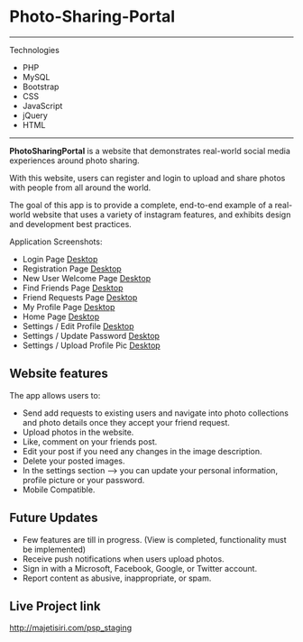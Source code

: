 # Photo-Sharing-Portal

---
Technologies
- PHP
- MySQL
- Bootstrap
- CSS
- JavaScript
- jQuery
- HTML
---

**PhotoSharingPortal** is a website that demonstrates real-world social media experiences around photo sharing.

With this website, users can register and login to upload and share photos with people from all around the world. 

The goal of this app is to provide a complete, end-to-end example of a real-world website that uses a variety of instagram features, and exhibits design and development best practices. 

Application Screenshots:

- Login Page [Desktop](Uploads/2.jpg)
- Registration Page [Desktop](Uploads/1.jpg)
- New User Welcome Page [Desktop](Uploads/1.jpg)
- Find Friends Page [Desktop](Uploads/1.jpg)
- Friend Requests Page [Desktop](Uploads/1.jpg)
- My Profile Page [Desktop](Uploads/1.jpg)
- Home Page  [Desktop](Uploads/1.jpg)
- Settings / Edit Profile  [Desktop](Uploads/1.jpg)
- Settings / Update Password  [Desktop](Uploads/1.jpg)
- Settings / Upload Profile Pic  [Desktop](Uploads/1.jpg)

## Website features

The app allows users to:
- Send add requests to existing users and navigate into photo collections and photo details once they accept your friend request.
- Upload photos in the website.
- Like, comment on your friends post.
- Edit your post if you need any changes in the image description.
- Delete your posted images.
- In the settings section --> you can update your personal information, profile picture or your password.
- Mobile Compatible.

## Future Updates
- Few features are till in progress. (View is completed, functionality must be implemented)
- Receive push notifications when users upload photos.
- Sign in with a Microsoft, Facebook, Google, or Twitter account.
- Report content as abusive, inappropriate, or spam.


## Live Project link
http://majetisiri.com/psp_staging
